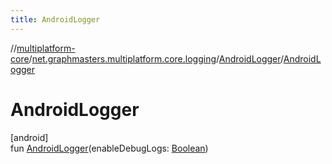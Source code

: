 ```yaml
---
title: AndroidLogger
---
```

//[multiplatform-core](../../../index.html)/[net.graphmasters.multiplatform.core.logging](../index.html)/[AndroidLogger](index.html)/[AndroidLogger](-android-logger.html)



# AndroidLogger



[android]\
fun [AndroidLogger](-android-logger.html)(enableDebugLogs: [Boolean](https://kotlinlang.org/api/latest/jvm/stdlib/kotlin/-boolean/index.html))




